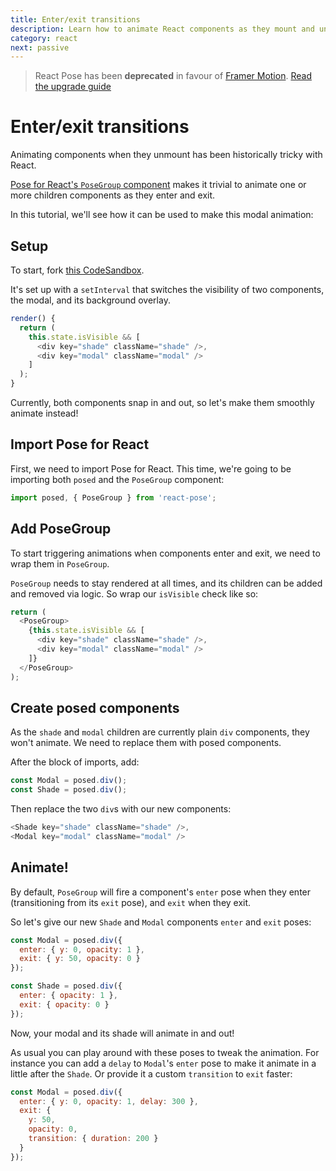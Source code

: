 ```yaml
---
title: Enter/exit transitions
description: Learn how to animate React components as they mount and unmount with Pose for React's PoseGroup component
category: react
next: passive
---
```


> React Pose has been **deprecated** in favour of [Framer Motion](https://framer.com/motion). [Read the upgrade guide](https://www.framer.com/api/motion/migrate-from-pose/)

# Enter/exit transitions

Animating components when they unmount has been historically tricky with React.

[Pose for React's `PoseGroup` component](/pose/api/posegroup) makes it trivial to animate one or more children components as they enter and exit.

In this tutorial, we'll see how it can be used to make this modal animation:

<CodeSandbox id="lx6k64453l" />

<TOC />

## Setup

To start, fork [this CodeSandbox](https://codesandbox.io/s/842823w17j).

It's set up with a `setInterval` that switches the visibility of two components, the modal, and its background overlay.

```javascript
render() {
  return (
    this.state.isVisible && [
      <div key="shade" className="shade" />,
      <div key="modal" className="modal" />
    ]
  );
}
```

Currently, both components snap in and out, so let's make them smoothly animate instead!

## Import Pose for React

First, we need to import Pose for React. This time, we're going to be importing both `posed` and the `PoseGroup` component:

```javascript
import posed, { PoseGroup } from 'react-pose';
```

## Add PoseGroup

To start triggering animations when components enter and exit, we need to wrap them in `PoseGroup`.

`PoseGroup` needs to stay rendered at all times, and its children can be added and removed via logic. So wrap our `isVisible` check like so:

```javascript
return (
  <PoseGroup>
    {this.state.isVisible && [
      <div key="shade" className="shade" />,
      <div key="modal" className="modal" />
    ]}
  </PoseGroup>
);
```

## Create posed components

As the `shade` and `modal` children are currently plain `div` components, they won't animate. We need to replace them with posed components.

After the block of imports, add:

```javascript
const Modal = posed.div();
const Shade = posed.div();
```

Then replace the two `div`s with our new components:

```javascript
<Shade key="shade" className="shade" />,
<Modal key="modal" className="modal" />
```

## Animate!

By default, `PoseGroup` will fire a component's `enter` pose when they enter (transitioning from its `exit` pose), and `exit` when they exit.

So let's give our new `Shade` and `Modal` components `enter` and `exit` poses:

```javascript
const Modal = posed.div({
  enter: { y: 0, opacity: 1 },
  exit: { y: 50, opacity: 0 }
});

const Shade = posed.div({
  enter: { opacity: 1 },
  exit: { opacity: 0 }
});
```

Now, your modal and its shade will animate in and out!

As usual you can play around with these poses to tweak the animation. For instance you can add a `delay` to `Modal`'s `enter` pose to make it animate in a little after the `Shade`. Or provide it a custom `transition` to `exit` faster:

```javascript
const Modal = posed.div({
  enter: { y: 0, opacity: 1, delay: 300 },
  exit: {
    y: 50,
    opacity: 0,
    transition: { duration: 200 }
  }
});
```
